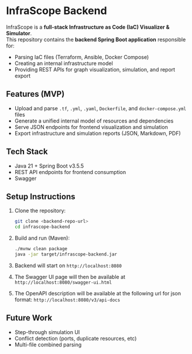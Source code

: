 # InfraScope Backend

InfraScope is a **full-stack Infrastructure as Code (IaC) Visualizer & Simulator**.  
This repository contains the **backend Spring Boot application** responsible for:

- Parsing IaC files (Terraform, Ansible, Docker Compose)  
- Creating an internal infrastructure model  
- Providing REST APIs for graph visualization, simulation, and report export  

## Features (MVP)

- Upload and parse `.tf`, `.yml`, `.yaml`, `Dockerfile`, and `docker-compose.yml` files  
- Generate a unified internal model of resources and dependencies  
- Serve JSON endpoints for frontend visualization and simulation  
- Export infrastructure and simulation reports (JSON, Markdown, PDF)  

## Tech Stack

- Java 21 + Spring Boot v3.5.5
- REST API endpoints for frontend consumption
- Swagger

## Setup Instructions

1. Clone the repository:
   ```bash
   git clone <backend-repo-url>
   cd infrascope-backend
   ```

2. Build and run (Maven):

   ```bash
   ./mvnw clean package
   java -jar target/infrascope-backend.jar
   ```

3. Backend will start on `http://localhost:8080`

4. The Swagger UI page will then be available at `http://localhost:8080/swagger-ui.html`

5. The OpenAPI description will be available at the following url for json format: `http://localhost:8080/v3/api-docs`

## Future Work

- Step-through simulation UI
- Conflict detection (ports, duplicate resources, etc)
- Multi-file combined parsing